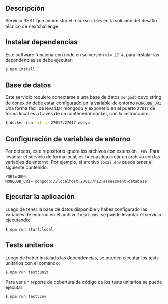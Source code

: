 ## Descripción
Servicio REST que administra el recurso `rides` en la solución del desafío técnico de nextchallenge

## Instalar dependencias
Este software funciona con node en su versión `v14.17.4`, para instalar las dependencias se debe ejecutar:
```bash
$ npm install
```

## Base de datos
Este servicio requiere conectarse a una base de datos `mongodb` cuyo string de conexión debe estar configurado en la variable de entorno `MONGODB_URI`. Una forma fácil de levantar mongodb y exponerlo en el puerto `27017` de forma local es a través de un contenedor docker, con la instrucción:
```bash
$ docker run -it -p 27017:27017 mongo
```

## Configuración de variables de entorno
Por defecto, este repositorio ignora los archivos con extensión `.env`. Para levantar el servicio de forma local, es buena idea crear un archivo con las variables de entorno. Por ejemplo, el archivo `local.env` puede tener el siguiente contenido:
```
PORT=3000
MONGODB_URI='mongodb://localhost:27017/n12-assessment-database'
```

## Ejecutar la aplicación
Luego de tener la base de datos disponible y haber configurado las variables de entorno en el archivo `local.env`, se puede levantar el servicio ejecutando:
```bash
$ npm run start:local
```

## Tests unitarios
Luego de haber instalado las dependencias, se pueden ejecutar los tests unitarios con el comando:
```bash
$ npm run test:unit
```
Para ver un reporte de cobertura de código de los tests unitarios se puede ejecutar:
```bash
$ npm run test:cov
```
